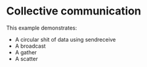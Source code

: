 # Collective communication
This example demonstrates:
 * A circular shit of data using sendreceive
 * A broadcast
 * A gather
 * A scatter

